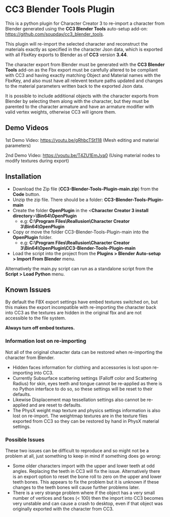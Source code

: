 # CC3 Blender Tools Plugin

This is a python plugin for Character Creator 3 to re-import a character from Blender generated using the **CC3 Blender Tools** auto-setup add-on: https://github.com/soupday/cc3_blender_tools.

This plugin will re-import the selected character and reconstruct the materials exactly as specified in the character Json data, which is exported with all FbxKey exports to Blender as of **CC3** version **3.44**.

The character export from Blender must be generated with the **CC3 Blender Tools** add-on as the Fbx export must be carefully altered to be compliant with CC3 and having exactly matching Object and Material names with the FbxKey, and also must have all relevent texture paths updated and changes to the material parameters written back to the exported Json data.

It is possible to include additional objects with the character exports from Blender by selecting them along with the character, but they must be parented to the character armature and have an armature modifier with valid vertex weights, otherwise CC3 will ignore them.

## Demo Videos

1st Demo Video: https://youtu.be/gRhbcTSt118
(Mesh editing and material parameters)

2nd Demo Video: https://youtu.be/T4ZU1EmJya0
(Using material nodes to modify textures during export)

## Installation
- Download the Zip file (__CC3-Blender-Tools-Plugin-main.zip__) from the **Code** button.
- Unzip the zip file. There should be a folder: **CC3-Blender-Tools-Plugin-main**
- Create the folder **OpenPlugin** in the <__Character Creator 3 install directory__>**\Bin64\OpenPlugin**
    - e.g: **C:\Program Files\Reallusion\Character Creator 3\Bin64\OpenPlugin**
- Copy or move the folder CC3-Blender-Tools-Plugin-main into the **OpenPlugin** folder.
    - e.g: **C:\Program Files\Reallusion\Character Creator 3\Bin64\OpenPlugin\CC3-Blender-Tools-Plugin-main**
- Load the script into the project from the **Plugins > Blender Auto-setup > Import From Blender** menu.

Alternatively the main.py script can run as a standalone script from the **Script > Load Python** menu.

## Known Issues

By default the FBX export settings have embed textures switched on, but this makes the export incompatible with re-importing the character back into CC3 as the textures are hidden in the original fbx and are not accessible to the file system.

**Always turn off embed textures.**

### Information lost on re-importing

Not all of the original character data can be restored when re-importing the character from Blender.

- Hidden faces information for clothing and accessories is lost upon re-importing into CC3.
- Currently Subsurface scattering settings (Falloff color and Scattering Radius) for skin, eyes teeth and tongue cannot be re-applied as there is no Python interface to do so, so these settings will be reset to their defaults.
- Likewise Displacement map tessellation settings also cannot be re-applied and are reset to defaults.
- The PhysX weight map texture and physics settings information is also lost on re-import. The weightmap textures are in the texture files exported from CC3 so they can be restored by hand in PhysX material settings.

### Possible Issues

These two issues can be difficult to reproduce and so might not be a problem at all, just something to keep in mind if something does go wrong:
- Some older characters import with the upper and lower teeth at odd angles. Replacing the teeth in CC3 will fix the issue. Alternatively there is an export option to reset the bone roll to zero on the upper and lower teeth bones. This appears to fix the problem but it is unknown if these changes to the teeth bones will cause further problems later.
- There is a very strange problem where if the object has a very small number of vertices and faces (< 100) then the import into CC3 becomes very unstable and can cause a crash to desktop, even if that object was originally exported with the character from CC3.